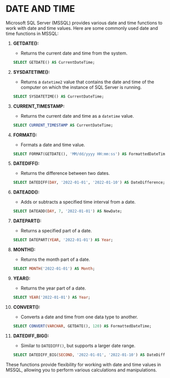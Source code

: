 # DATE AND TIME

Microsoft SQL Server (MSSQL) provides various date and time functions to work with date and time values. Here are some commonly used date and time functions in MSSQL:

1. **GETDATE():**
   - Returns the current date and time from the system.

   ```sql
   SELECT GETDATE() AS CurrentDateTime;
   ```

2. **SYSDATETIME():**
   - Returns a `datetime2` value that contains the date and time of the computer on which the instance of SQL Server is running.

   ```sql
   SELECT SYSDATETIME() AS CurrentDateTime;
   ```

3. **CURRENT_TIMESTAMP:**
   - Returns the current date and time as a `datetime` value.

   ```sql
   SELECT CURRENT_TIMESTAMP AS CurrentDateTime;
   ```

4. **FORMAT():**
   - Formats a date and time value.

   ```sql
   SELECT FORMAT(GETDATE(), 'MM/dd/yyyy HH:mm:ss') AS FormattedDateTime;
   ```

5. **DATEDIFF():**
   - Returns the difference between two dates.

   ```sql
   SELECT DATEDIFF(DAY, '2022-01-01', '2022-01-10') AS DateDifference;
   ```

6. **DATEADD():**
   - Adds or subtracts a specified time interval from a date.

   ```sql
   SELECT DATEADD(DAY, 7, '2022-01-01') AS NewDate;
   ```

7. **DATEPART():**
   - Returns a specified part of a date.

   ```sql
   SELECT DATEPART(YEAR, '2022-01-01') AS Year;
   ```

8. **MONTH():**
   - Returns the month part of a date.

   ```sql
   SELECT MONTH('2022-01-01') AS Month;
   ```

9. **YEAR():**
   - Returns the year part of a date.

   ```sql
   SELECT YEAR('2022-01-01') AS Year;
   ```

10. **CONVERT():**
    - Converts a date and time from one data type to another.

    ```sql
    SELECT CONVERT(VARCHAR, GETDATE(), 120) AS FormattedDateTime;
    ```

11. **DATEDIFF_BIG():**
    - Similar to `DATEDIFF()`, but supports a larger date range.

    ```sql
    SELECT DATEDIFF_BIG(SECOND, '2022-01-01', '2022-01-10') AS DateDifferenceInSeconds;
    ```

These functions provide flexibility for working with date and time values in MSSQL, allowing you to perform various calculations and manipulations.
